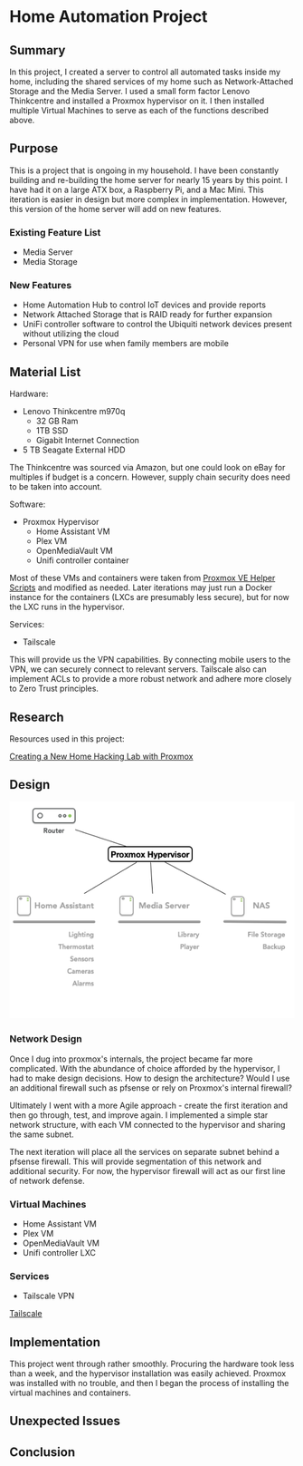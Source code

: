 # Home Automation Project

## Summary
  In this project, I created a server to control all automated tasks inside my home, including the shared services of my home such as Network-Attached Storage and the Media Server. I used a small form factor Lenovo Thinkcentre and installed a Proxmox hypervisor on it. I then installed multiple Virtual Machines to serve as each of the functions described above. 

## Purpose

  This is a project that is ongoing in my household. I have been constantly building and re-building the home server for nearly 15 years by this point. I have had it on a large ATX box, a Raspberry Pi, and a Mac Mini. This iteration is easier in design but more complex in implementation. However, this version of the home server will add on new features.

   ### Existing Feature List
   - Media Server
   - Media Storage

   ### New Features
   - Home Automation Hub to control IoT devices and provide reports 
   - Network Attached Storage that is RAID ready for further expansion
   - UniFi controller software to control the Ubiquiti network devices present without utilizing the cloud
   - Personal VPN for use when family members are mobile

## Material List

Hardware: 
  - Lenovo Thinkcentre m970q
    - 32 GB Ram
    - 1TB SSD
    - Gigabit Internet Connection
  - 5 TB Seagate External HDD

The Thinkcentre was sourced via Amazon, but one could look on eBay for multiples if budget is a concern. However, supply chain security does need to be taken into account.

Software:
  - Proxmox Hypervisor
    - Home Assistant VM
    - Plex VM
    - OpenMediaVault VM
    - Unifi controller container

Most of these VMs and containers were taken from [Proxmox VE Helper Scripts](https://github.com/tteck/Proxmox) and modified as needed. Later iterations may just run a Docker instance for the containers (LXCs are presumably less secure), but for now the LXC runs in the hypervisor.

Services:
  - Tailscale

This will provide us the VPN capabilities. By connecting mobile users to the VPN, we can securely connect to relevant servers. Tailscale also can implement ACLs to provide a more robust network and adhere more closely to Zero Trust principles. 
  
##  Research

Resources used in this project:

[Creating a New Home Hacking Lab with Proxmox ](https://mattglass-it.com/proxmox_home_lab/)

## Design 

![](images/Automation_Layout.png)

### Network Design

Once I dug into proxmox's internals, the project became far more complicated. With the abundance of choice afforded by the hypervisor, I had to make design decisions. How to design the architecture? Would I use an additional firewall such as pfsense or rely on Proxmox's internal firewall?

Ultimately I went with a more Agile approach - create the first iteration and then go through, test, and improve again. I implemented a simple star network structure, with each VM connected to the hypervisor and sharing the same subnet. 

The next iteration will place all the services on separate subnet behind a pfsense firewall. This will provide segmentation of this network and additional security. For now, the hypervisor firewall will act as our first line of network defense. 

### Virtual Machines

- Home Assistant VM
- Plex VM
- OpenMediaVault VM
- Unifi controller LXC
    
### Services

- Tailscale VPN

[Tailscale](https://tailscale.com/)

## Implementation

This project went through rather smoothly. Procuring the hardware took less than a week, and the hypervisor installation was easily achieved. Proxmox was installed with no trouble, and then I began the process of installing the virtual machines and containers.


## Unexpected Issues


## Conclusion

